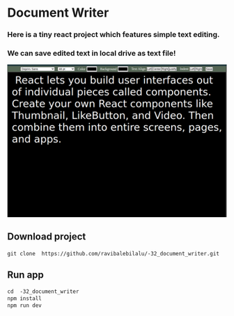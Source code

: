  # Document Writer

 ### Here is a tiny react project which features simple text editing.
 ### We can save edited text in  local drive as text file!


 ![app](src/assets/screenshot.png.png)
 
 
 ## Download project
 
 
 
  ```
  git clone  https://github.com/ravibalebilalu/-32_document_writer.git
  ```
 ## Run app
  ```
 cd  -32_document_writer
 npm install
 npm run dev
  ```
